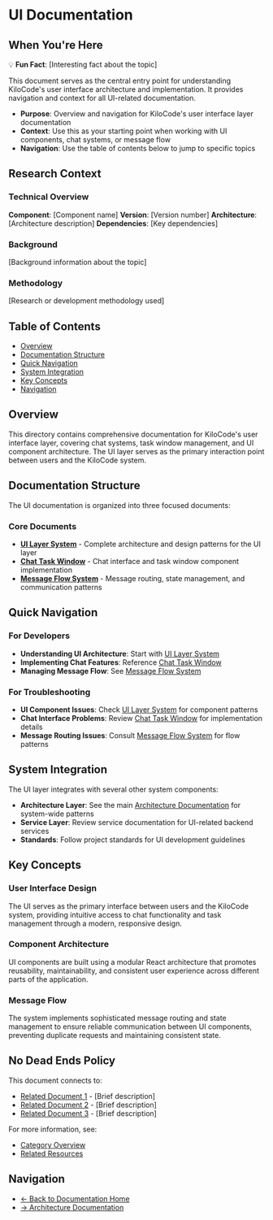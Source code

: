 # UI Documentation

## When You're Here

💡 **Fun Fact**: [Interesting fact about the topic]


This document serves as the central entry point for understanding KiloCode's user interface
architecture and implementation. It provides navigation and context for all UI-related
documentation.

- **Purpose**: Overview and navigation for KiloCode's user interface layer documentation
- **Context**: Use this as your starting point when working with UI components, chat systems, or
message flow
- **Navigation**: Use the table of contents below to jump to specific topics


## Research Context

### Technical Overview

**Component**: [Component name]
**Version**: [Version number]
**Architecture**: [Architecture description]
**Dependencies**: [Key dependencies]

### Background

[Background information about the topic]

### Methodology

[Research or development methodology used]


## Table of Contents
- [Overview](#overview)
- [Documentation Structure](#documentation-structure)
- [Quick Navigation](#quick-navigation)
- [System Integration](#system-integration)
- [Key Concepts](#key-concepts)
- [Navigation](#navigation)

## Overview

This directory contains comprehensive documentation for KiloCode's user interface layer, covering
chat systems, task window management, and UI component architecture. The UI layer serves as the
primary interaction point between users and the KiloCode system.

## Documentation Structure

The UI documentation is organized into three focused documents:

### Core Documents

- **[UI Layer System](UI_LAYER_SYSTEM.md)** - Complete architecture and design patterns for the UI
layer
- **[Chat Task Window](UI_CHAT_TASK_WINDOW.md)** - Chat interface and task window component
implementation
- **[Message Flow System](UI_MESSAGE_FLOW_SYSTEM.md)** - Message routing, state management, and
communication patterns

## Quick Navigation

### For Developers

- **Understanding UI Architecture**: Start with [UI Layer System](UI_LAYER_SYSTEM.md)
- **Implementing Chat Features**: Reference [Chat Task Window](UI_CHAT_TASK_WINDOW.md)
- **Managing Message Flow**: See [Message Flow System](UI_MESSAGE_FLOW_SYSTEM.md)

### For Troubleshooting

- **UI Component Issues**: Check [UI Layer System](UI_LAYER_SYSTEM.md) for component patterns
- **Chat Interface Problems**: Review [Chat Task Window](UI_CHAT_TASK_WINDOW.md) for implementation
details
- **Message Routing Issues**: Consult [Message Flow System](UI_MESSAGE_FLOW_SYSTEM.md) for flow
patterns

## System Integration

The UI layer integrates with several other system components:

- **Architecture Layer**: See the main [Architecture Documentation](../../docs/README.md) for
system-wide patterns
- **Service Layer**: Review service documentation for UI-related backend services
- **Standards**: Follow project standards for UI development guidelines

## Key Concepts

### User Interface Design

The UI serves as the primary interface between users and the KiloCode system, providing intuitive
access to chat functionality and task management through a modern, responsive design.

### Component Architecture

UI components are built using a modular React architecture that promotes reusability,
maintainability, and consistent user experience across different parts of the application.

### Message Flow

The system implements sophisticated message routing and state management to ensure reliable
communication between UI components, preventing duplicate requests and maintaining consistent state.


## No Dead Ends Policy

This document connects to:
- [Related Document 1](./related-doc-1.md) - [Brief description]
- [Related Document 2](./related-doc-2.md) - [Brief description]
- [Related Document 3](./related-doc-3.md) - [Brief description]

For more information, see:
- [Category Overview](../category/)
- [Related Resources](../resources/)


## Navigation

- [← Back to Documentation Home](../../docs/README.md)
- [→ Architecture Documentation](../../docs/README.md)
